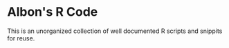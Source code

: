 # Albon's R Code

This is an unorganized collection of well documented R scripts and snippits for reuse.
